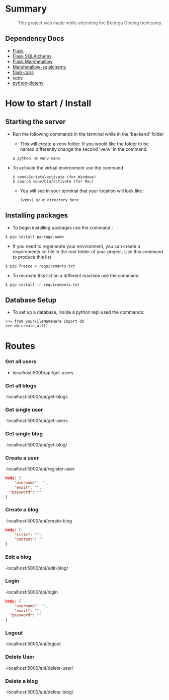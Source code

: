 # Summary

> This project was made while attending the Bottega Coding bootcamp.

## Dependency Docs

- [Flask](https://flask.palletsprojects.com/en/1.1.x/)
- [Flask SQLAlchemy](https://flask-sqlalchemy.palletsprojects.com/en/2.x/)
- [Flask Marshmallow](https://flask-marshmallow.readthedocs.io/en/latest/)
- [Marshmallow-sqlalchemy](https://marshmallow-sqlalchemy.readthedocs.io/en/latest/)
- [flask-cors](https://flask-cors.readthedocs.io/en/latest/)
- [venv](https://docs.python.org/3/tutorial/venv.html)
- [python-dotenv](https://pypi.org/project/python-dotenv/)

# How to start / Install

## Starting the server

- Run the following commands in the terminal while in the 'backend' folder

  - This will create a venv folder. If you would like the folder to be named differently change the second 'venv' in the command.

  ```
  $ python -m venv venv
  ```

- To activate the virtual environment use the command

  ```
  $ venv\Scripts\activate (for Windows)
  $ source venv/bin/activate (for Mac)
  ```

  - You will see in your terminal that your location will look like :
    ```
    (venv) your directory here
    ```

## Installing packages

- To begin installing packages use the command :

```
$ pip install package-name
```

- If you need to regenerate your environment, you can create a requirements.txt file in the root folder of your project. Use this command to produce this list

```
$ pip freeze > requirements.txt
```

- To recreate this list on a different machine use the command:

```
$ pip install -r requirements.txt
```

## Database Setup

- To set up a database, inside a python repl used the commands:

```
>>> from yourFileNameHere import db
>>> db.create_all()
```

# Routes

### Get all users

- localhost:5000/api/get-users

### Get all blogs

-localhost:5000/api/get-blogs

### Get single user

-localhost:5000/api/get-users

### Get single blog

-localhost:5000/api/get-blog/<id>

### Create a user

-localhost:5000/api/register-user

```json
body: {
	"username": "",
	"email": "",
  "password": ""
}
```

### Create a blog

-localhost:5000/api/create-blog

```json
body: {
	"title": "",
	"content": ""
}
```

### Edit a blog

-localhost:5000/api/edit-blog/<id>

### Login

-localhost:5000/api/login

```json
body: {
	"username": "",
	"email": "",
  "password": ""
}
```

### Logout

-localhost:5000/api/logout

### Delete User

-localhost:5000/api/delete-user/<id>

### Delete a blog

-localhost:5000/api/delete-blog/<id>
